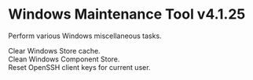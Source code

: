 # Windows Maintenance Tool v4.1.25
Perform various Windows miscellaneous tasks.

Clear Windows Store cache.  
Clean Windows Component Store.  
Reset OpenSSH client keys for current user.
